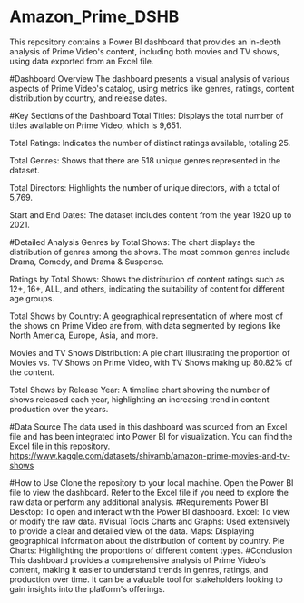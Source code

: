 # Amazon_Prime_DSHB
This repository contains a Power BI dashboard that provides an in-depth analysis of Prime Video's content, including both movies and TV shows, using data exported from an Excel file.

#Dashboard Overview
The dashboard presents a visual analysis of various aspects of Prime Video's catalog, using metrics like genres, ratings, content distribution by country, and release dates.

#Key Sections of the Dashboard
Total Titles: Displays the total number of titles available on Prime Video, which is 9,651.

Total Ratings: Indicates the number of distinct ratings available, totaling 25.

Total Genres: Shows that there are 518 unique genres represented in the dataset.

Total Directors: Highlights the number of unique directors, with a total of 5,769.

Start and End Dates: The dataset includes content from the year 1920 up to 2021.

#Detailed Analysis
Genres by Total Shows: The chart displays the distribution of genres among the shows. The most common genres include Drama, Comedy, and Drama & Suspense.

Ratings by Total Shows: Shows the distribution of content ratings such as 12+, 16+, ALL, and others, indicating the suitability of content for different age groups.

Total Shows by Country: A geographical representation of where most of the shows on Prime Video are from, with data segmented by regions like North America, Europe, Asia, and more.

Movies and TV Shows Distribution: A pie chart illustrating the proportion of Movies vs. TV Shows on Prime Video, with TV Shows making up 80.82% of the content.

Total Shows by Release Year: A timeline chart showing the number of shows released each year, highlighting an increasing trend in content production over the years.

#Data Source
The data used in this dashboard was sourced from an Excel file and has been integrated into Power BI for visualization. You can find the Excel file in this repository.
https://www.kaggle.com/datasets/shivamb/amazon-prime-movies-and-tv-shows

#How to Use
Clone the repository to your local machine.
Open the Power BI file to view the dashboard.
Refer to the Excel file if you need to explore the raw data or perform any additional analysis.
#Requirements
Power BI Desktop: To open and interact with the Power BI dashboard.
Excel: To view or modify the raw data.
#Visual Tools
Charts and Graphs: Used extensively to provide a clear and detailed view of the data.
Maps: Displaying geographical information about the distribution of content by country.
Pie Charts: Highlighting the proportions of different content types.
#Conclusion
This dashboard provides a comprehensive analysis of Prime Video's content, making it easier to understand trends in genres, ratings, and production over time. It can be a valuable tool for stakeholders looking to gain insights into the platform's offerings.
